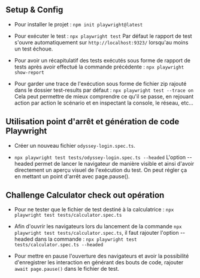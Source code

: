 

## Setup & Config

- Pour installer le projet :
`npm init playwright@latest`

- Pour exécuter le test : 
`npx playwright test`
Par défaut le rapport de test s'ouvre automatiquement sur `http://localhost:9323/` lorsqu'au moins un test échoue.

- Pour avoir un récapitulatif des tests exécutés sous forme de rapport de tests après avoir effectué la commande précédente :
`npx playwright show-report`

- Pour garder une trace de l'exécution sous forme de fichier zip rajouté dans le dossier test-results par défaut : 
`npx playwright test --trace on`
Cela peut permettre de mieux comprendre ce qu'il se passe, en rejouant action par action le scénario et en inspectant la console, le réseau, etc...


## Utilisation point d'arrêt et génération de code Playwright

- Créer un nouveau fichier `odyssey-login.spec.ts`.

- `npx playwright test tests/odyssey-login.spec.ts --headed`
L'option --headed permet de lancer le navigateur de manière visible et ainsi d'avoir directement un aperçu visuel de l'exécution du test.
On peut régler ça en mettant un point d'arrêt avec page.pause().


## Challenge Calculator check out opération

- Pour ne tester que le fichier de test destiné à la calculatrice : 
`npx playwright test tests/calculator.spec.ts`

- Afin d'ouvrir les navigateurs lors du lancement de la commande 
 `npx playwright test tests/calculator.spec.ts`, il faut rajouter l'option --headed dans la commande : 
 `npx playwright test tests/calculator.spec.ts --headed`

- Pour mettre en pause l'ouverture des navigateurs et avoir la possibilité d'enregistrer les interaction en générant des bouts de code, rajouter `await page.pause()` dans le fichier de test.